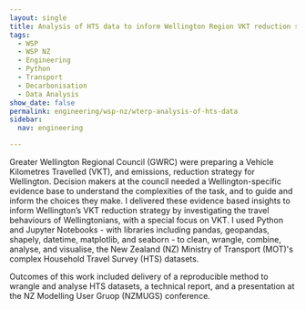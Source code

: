 ```yaml
---
layout: single
title: Analysis of HTS data to inform Wellington Region VKT reduction strategy
tags:
  - WSP
  - WSP NZ
  - Engineering
  - Python
  - Transport
  - Decarbonisation
  - Data Analysis
show_date: false
permalink: engineering/wsp-nz/wterp-analysis-of-hts-data
sidebar:
  nav: engineering

---
```


Greater Wellington Regional Council (GWRC) were preparing a Vehicle Kilometres Travelled (VKT), and emissions, reduction strategy for Wellington.
Decision makers at the council needed a Wellington-specific evidence base to understand the complexities of the task, and to guide and inform the choices they make.
I delivered these evidence based insights to inform Wellington’s VKT reduction strategy by investigating the travel behaviours of Wellingtonians, with a special focus on VKT.
I used Python and Jupyter Notebooks - with libraries including pandas, geopandas, shapely, datetime, matplotlib, and seaborn - to clean, wrangle, combine, analyse, and visualise, the New Zealand (NZ) Ministry of Transport (MOT)'s complex Household Travel Survey (HTS) datasets.

Outcomes of this work included delivery of a reproducible method to wrangle and analyse HTS datasets, a technical report, and a presentation at the NZ Modelling User Gruop (NZMUGS) conference.